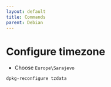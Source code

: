 ```yaml
---
layout: default
title: Commands
parent: Debian
---
```


# Configure timezone

* Choose `Europe\Sarajevo`

````
dpkg-reconfigure tzdata
````
